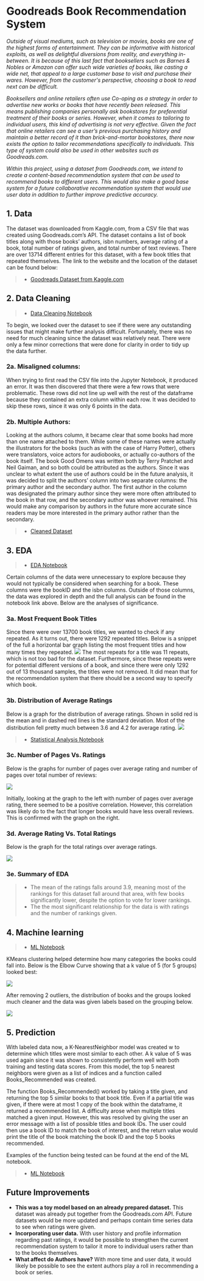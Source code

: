 # Goodreads Book Recommendation System
*Outside of visual mediums, such as television or movies, books are one of the highest forms of entertainment. They can be informative with historical exploits, as well as delightful diversions from reality, and everything in-between. It is because of this last fact that booksellers such as Barnes & Nobles or Amazon can offer such wide varieties of books, like casting a wide net, that appeal to a large customer base to visit and purchase their wares. However, from the customer's perspective, choosing a book to read next can be difficult.*

*Booksellers and online retailers often use Co-oping as a strategy in order to advertise new works or books that have recently been released. This means publishing companies personally ask bookstores for preferential treatment of their books or series. However, when it comes to tailoring to individual users, this kind of advertising is not very effective. Given the fact that online retailers can see a user’s previous purchasing history and maintain a better record of it than brick-and-mortar bookstores, there now exists the option to tailor recommendations specifically to individuals. This type of system could also be used in other websites such as Goodreads.com.*

*Within this project, using a dataset from Goodreads.com, we intend to create a content-based recommendation system that can be used to recommend books to different users. This would also make a good base system for a future collaborative recommendation system that would use user data in addition to further improve predictive accuracy.*

## 1. Data
The dataset was downloaded from Kaggle.com, from a CSV file that was created using Goodreads.com’s API. The dataset contains a list of book titles along with those books’ authors, isbn numbers, average rating of a book, total number of ratings given, and total number of text reviews. There are over 13714 different entries for this dataset, with a few book titles that repeated themselves. The link to the website and the location of the dataset can be found below:

>* [Goodreads Dataset from Kaggle.com](https://www.kaggle.com/jealousleopard/goodreadsbooks)

## 2. Data Cleaning
>* [Data Cleaning Notebook](https://github.com/R-Yamin/Book_Recommendation_System/blob/master/1.%20Data_Cleaning.ipynb)

To begin, we looked over the dataset to see if there were any outstanding issues that might make further analysis difficult. Fortunately, there was no need for much cleaning since the dataset was relatively neat. There were only a few minor corrections that were done for clarity in order to tidy up the data further.
### 2a. Misaligned columns:
When trying to first read the CSV file into the Jupyter Notebook, it produced an error. It was then discovered that there were a few rows that were problematic. These rows did not line up well with the rest of the dataframe because they contained an extra column within each row. It was decided to skip these rows, since it was only 6 points in the data.
### 2b. Multiple Authors:
Looking at the authors column, it became clear that some books had more than one name attached to them. While some of these names were actually the illustrators for the books (such as with the case of Harry Potter), others were translators, voice actors for audiobooks, or actually co-authors of the book itself. The book Good Omens was written both by Terry Pratchet and Neil Gaiman, and so both could be attributed as the authors.
Since it was unclear to what extent the use of authors could be in the future analysis, it was decided to split the authors’ column into two separate columns: the primary author and the secondary author. The first author in the column was designated the primary author since they were more often attributed to the book in that row, and the secondary author was whoever remained. This would make any comparison by authors in the future more accurate since readers may be more interested in the primary author rather than the secondary.

>* [Cleaned Dataset](https://github.com/R-Yamin/Book_Recommendation_System/tree/master/Clean_data)

## 3. EDA
>* [EDA Notebook](https://github.com/R-Yamin/Book_Recommendation_System/blob/master/2.%20EDA%20of%20Goodread%20Books.ipynb)

Certain columns of the data were unnecessary to explore because they would not typically be considered when searching for a book. These columns were the bookID and the isbn columns. Outside of those columns, the data was explored in depth and the full analysis can be found in the notebook link above. Below are the analyses of significance.

### 3a. Most Frequent Book Titles
Since there were over 13700 book titles, we wanted to check if any repeated. As it turns out, there were 1292 repeated titles. Below is a snippet of the full a horizontal bar graph listing the most frequent titles and how many times they repeated.
![](https://github.com/R-Yamin/Book_Recommendation_System/blob/master/Saved_images/book_title_frequency.png)
The most repeats for a title was 11 repeats, which is not too bad for the dataset. Furthermore, since these repeats were for potential different versions of a book, and since there were only 1292 out of 13 thousand samples, the titles were not removed. It did mean that for the recommendation system that there should be a second way to specify which book.

### 3b. Distribution of Average Ratings
Below is a graph for the distribution of average ratings. Shown in solid red is the mean and in dashed red lines is the standard deviation. Most of the distribution fell pretty much between 3.6 and 4.2 for average rating.
![](https://github.com/R-Yamin/Book_Recommendation_System/blob/master/Saved_images/Ratings_distribution.png)
>* [Statistical Analysis Notebook](https://github.com/R-Yamin/Book_Recommendation_System/blob/master/3.%20Statistical%20Analysis.ipynb)

### 3c. Number of Pages Vs. Ratings
Below is the graphs for number of pages over average rating and number of pages over total number of reviews:

![](https://github.com/R-Yamin/Book_Recommendation_System/blob/master/Saved_images/Ratings_pages_reviews.png)

Initially, looking at the graph to the left with number of pages over average rating, there seemed to be a positive correlation. However, this correlation was likely do to the fact that longer books would have less overall reviews. This is confirmed with the graph on the right.

### 3d. Average Rating Vs. Total Ratings
Below is the graph for the total ratings over average ratings.

![](https://github.com/R-Yamin/Book_Recommendation_System/blob/master/Saved_images/ratings_count.png)

### 3e. Summary of EDA
>* The mean of the ratings falls around 3.9, meaning most of the rankings for this dataset fall around that area, with few books significantly lower, despite the option to vote for lower rankings.
>* The the most significant relationship for the data is with ratings and the number of rankings given.

## 4. Machine learning
>* [ML Notebook](https://github.com/R-Yamin/Book_Recommendation_System/blob/master/4.%20Machine%20Learning%20and%20Predictive%20Modeling.ipynb)

KMeans clustering helped determine how many categories the books could fall into. Below is the Elbow Curve showing that a k value of 5 (for 5 groups) looked best:

![](https://github.com/R-Yamin/Book_Recommendation_System/blob/master/Saved_images/Elbow_curve.png)

After removing 2 outliers, the distribution of books and the groups looked much cleaner and the data was given labels based on the grouping below.

![](https://github.com/R-Yamin/Book_Recommendation_System/blob/master/Saved_images/Kmeans_clustering_final.png)

## 5. Prediction
With labeled data now, a K-NearestNeighbor model was created w to determine which titles were most similar to each other. A k value of 5 was used again since it was shown to consistently perform well with both training and testing data scores. From this model, the top 5 nearest neighbors were given as a list of indices and a function called Books_Recommended was created.

The function Books_Recommended() worked by taking a title given, and returning the top 5 similar books to that book title. Even if a partial title was given, if there were at most 1 copy of the book within the dataframe, it returned a recommended list. A difficulty arose when multiple titles matched a given input. However, this was resolved by giving the user an error message with a list of possible titles and book IDs. The user could then use a book ID to match the book of interest, and the return value would print the title of the book matching the book ID and the top 5 books recommended.

Examples of the function being tested can be found at the end of the ML notebook.
>* [ML Notebook](https://github.com/R-Yamin/Book_Recommendation_System/blob/master/4.%20Machine%20Learning%20and%20Predictive%20Modeling.ipynb)

## Future Improvements
* __This was a toy model based on an already prepared dataset.__ This dataset was already put together from the Goodreads.com API. Future datasets would be more updated and perhaps contain time series data to see when ratings were given. 
* __Incorporating user data.__ With user history and profile information regarding past ratings, it would be possible to strengthen the current recommendation system to tailor it more to individual users rather than to the books themselves.
* __What affect do Authors have?__ With more time and user data, it would likely be possible to see the extent authors play a roll in recommending a book or series.
